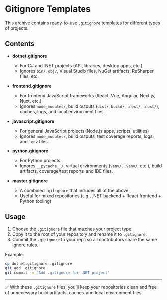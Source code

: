 # Gitignore Templates

This archive contains ready-to-use `.gitignore` templates for different types of projects.

## Contents

- **dotnet.gitignore**
  - For C# and .NET projects (API, libraries, desktop apps, etc.)
  - Ignores `bin/`, `obj/`, Visual Studio files, NuGet artifacts, ReSharper files, etc.

- **frontend.gitignore**
  - For frontend JavaScript frameworks (React, Vue, Angular, Next.js, Nuxt, etc.)
  - Ignores `node_modules/`, build outputs (`dist/`, `build/`, `.next/`, `.nuxt/`), caches, logs, and local environment files.

- **javascript.gitignore**
  - For general JavaScript projects (Node.js apps, scripts, utilities)
  - Ignores `node_modules/`, build outputs, test coverage reports, logs, and `.env` files.

- **python.gitignore**
  - For Python projects
  - Ignores `__pycache__/`, virtual environments (`venv/`, `.venv/`, etc.), build artifacts, coverage/test reports, and IDE files.

- **master.gitignore**
  - A combined `.gitignore` that includes all of the above
  - Useful for mixed repositories (e.g., .NET backend + React frontend + Python tooling)

## Usage

1. Choose the `.gitignore` file that matches your project type.
2. Copy it to the root of your repository and rename it to `.gitignore`.
3. Commit the `.gitignore` to your repo so all contributors share the same ignore rules.

Example:

```bash
cp dotnet.gitignore .gitignore
git add .gitignore
git commit -m "Add .gitignore for .NET project"
```

---

✅ With these `.gitignore` files, you’ll keep your repositories clean and free of unnecessary build artifacts, caches, and local environment files.
